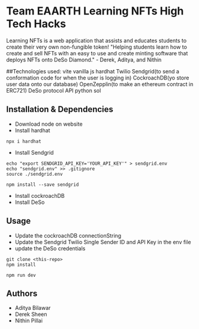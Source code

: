 


# Team EAARTH Learning NFTs High Tech Hacks

Learning NFTs is a web application that assists and educates students to create their very own non-fungible token!
"Helping students learn how to create and sell NFTs with an easy to use and create minting software that deploys NFTs onto DeSo Diamond." - Derek, Aditya, and Nithin 

##Technologies used:
vite vanilla js
hardhat
Twilio Sendgrid(to send a conformation code for when the user is logging in)
CockroachDB(yo store user data onto our database)
OpenZepplin(to make an ethereum contract in ERC721)
DeSo protocol API
python 
sol

## Installation & Dependencies 
- Download node on website 
- Install hardhat
```
npx i hardhat

```
- Install Sendgrid
```
echo "export SENDGRID_API_KEY='YOUR_API_KEY'" > sendgrid.env
echo "sendgrid.env" >> .gitignore
source ./sendgrid.env

npm install --save sendgrid
```
- Install cockroachDB
- Install DeSo
## Usage
- Update the cockroachDB connectionString 
- Update the Sendgrid Twilio Single Sender ID and API Key in the env file
- update the DeSo credentials 
```
git clone <this-repo>
npm install

npm run dev
```

## Authors
- Aditya Bilawar
- Derek Sheen
- Nithin Pillai
